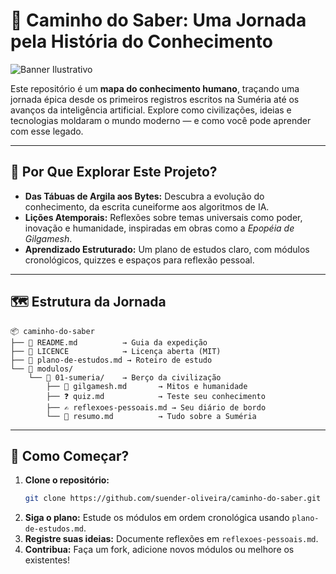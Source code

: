 # 🧭 Caminho do Saber: Uma Jornada pela História do Conhecimento

![Banner Ilustrativo](./recursos/imagens/livros-com-cerebro-em-estilo-de-arte-digital-para-o-dia-da-educacao.jpg?text=Desvende+o+Legado+da+Humanidade)  

Este repositório é um **mapa do conhecimento humano**, traçando uma jornada épica desde os primeiros registros escritos na Suméria até os avanços da inteligência artificial. Explore como civilizações, ideias e tecnologias moldaram o mundo moderno — e como você pode aprender com esse legado.

---

## 🌟 Por Que Explorar Este Projeto?
- **Das Tábuas de Argila aos Bytes:** Descubra a evolução do conhecimento, da escrita cuneiforme aos algoritmos de IA.  
- **Lições Atemporais:** Reflexões sobre temas universais como poder, inovação e humanidade, inspiradas em obras como a *Epopéia de Gilgamesh*.  
- **Aprendizado Estruturado:** Um plano de estudos claro, com módulos cronológicos, quizzes e espaços para reflexão pessoal.  

---

## 🗺️ Estrutura da Jornada
```plaintext
📦 caminho-do-saber
├── 📜 README.md          → Guia da expedição
├── 📄 LICENCE            → Licença aberta (MIT)
├── 📑 plano-de-estudos.md → Roteiro de estudo
└── 📂 modulos/
    └── 📂 01-sumeria/    → Berço da civilização
        ├── 📖 gilgamesh.md       → Mitos e humanidade
        ├── ❓ quiz.md            → Teste seu conhecimento
        ├── ✍️ reflexoes-pessoais.md → Seu diário de bordo
        └── 📝 resumo.md          → Tudo sobre a Suméria
```

---

## 🚀 Como Começar?
1. **Clone o repositório:**  
   ```bash
   git clone https://github.com/suender-oliveira/caminho-do-saber.git
   ```
2. **Siga o plano:** Estude os módulos em ordem cronológica usando `plano-de-estudos.md`.  
3. **Registre suas ideias:** Documente reflexões em `reflexoes-pessoais.md`.  
4. **Contribua:** Faça um fork, adicione novos módulos ou melhore os existentes!  
